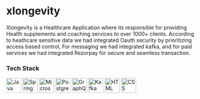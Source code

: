 # xlongevity
Xlongevity is a Healthcare Application where its responsible for providing Health supplements and coaching services to over 1000+ clients.
According to heathcare sensitive data we had integrated Oauth security by prioritizing access based control, For messaging we had integrated kafka, and for paid services we had integrated Rezorpay for secure and seamless transaction.

### Tech Stack

<img src="https://upload.wikimedia.org/wikipedia/de/e/e1/Java-Logo.svg" alt="Java" width="40"/> <img src="https://upload.wikimedia.org/wikipedia/commons/4/44/Spring_Framework_Logo_2018.svg" alt="Spring Boot" width="40"/> <img src="https://img.icons8.com/color/48/000000/microservices.png" alt="Microservices" width="40"/> <img src="https://upload.wikimedia.org/wikipedia/commons/2/29/Postgresql_elephant.svg" alt="PostgreSQL" width="40"/> <img src="https://upload.wikimedia.org/wikipedia/commons/thumb/1/17/GraphQL_Logo.svg/1920px-GraphQL_Logo.svg.png" alt="GraphQL" width="40"/> <img src="https://cdn.iconscout.com/icon/free/png-256/kafka-282134.png" alt="Kafka" width="40"/> <img src="https://upload.wikimedia.org/wikipedia/commons/6/61/HTML5_logo_and_wordmark.svg" alt="HTML" width="40"/> <img src="https://upload.wikimedia.org/wikipedia/commons/d/d5/CSS3_logo_and_wordmark.svg" alt="CSS" width="40"/>




